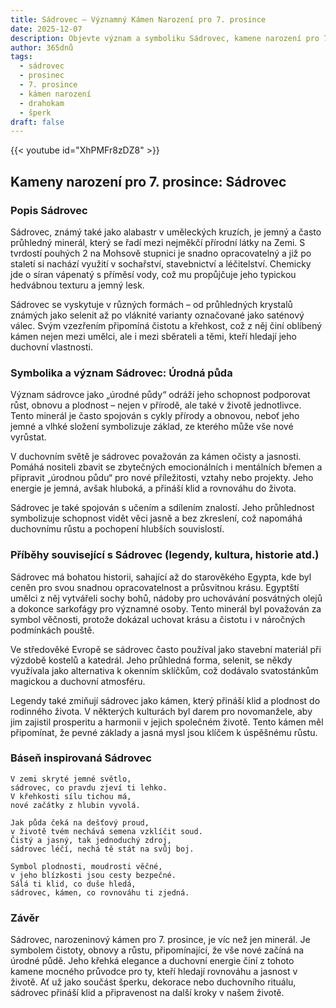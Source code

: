 ```yaml
---
title: Sádrovec – Významný Kámen Narození pro 7. prosince
date: 2025-12-07
description: Objevte význam a symboliku Sádrovec, kamene narození pro 7. prosince, který symbolizuje Úrodná půda. Přečtěte si legendy a inspirující příběhy.
author: 365dnů
tags:
  - sádrovec
  - prosinec
  - 7. prosince
  - kámen narození
  - drahokam
  - šperk
draft: false
---
```


{{< youtube id="XhPMFr8zDZ8" >}}

## Kameny narození pro 7. prosince: Sádrovec

### Popis Sádrovec

Sádrovec, známý také jako alabastr v uměleckých kruzích, je jemný a často průhledný minerál, který se řadí mezi nejměkčí přírodní látky na Zemi. S tvrdostí pouhých 2 na Mohsově stupnici je snadno opracovatelný a již po staletí si nachází využití v sochařství, stavebnictví a léčitelství. Chemicky jde o síran vápenatý s příměsí vody, což mu propůjčuje jeho typickou hedvábnou texturu a jemný lesk.

Sádrovec se vyskytuje v různých formách – od průhledných krystalů známých jako selenit až po vláknité varianty označované jako saténový válec. Svým vzezřením připomíná čistotu a křehkost, což z něj činí oblíbený kámen nejen mezi umělci, ale i mezi sběrateli a těmi, kteří hledají jeho duchovní vlastnosti.

### Symbolika a význam Sádrovec: Úrodná půda

Význam sádrovce jako „úrodné půdy“ odráží jeho schopnost podporovat růst, obnovu a plodnost – nejen v přírodě, ale také v životě jednotlivce. Tento minerál je často spojován s cykly přírody a obnovou, neboť jeho jemné a vlhké složení symbolizuje základ, ze kterého může vše nové vyrůstat.

V duchovním světě je sádrovec považován za kámen očisty a jasnosti. Pomáhá nositeli zbavit se zbytečných emocionálních i mentálních břemen a připravit „úrodnou půdu“ pro nové příležitosti, vztahy nebo projekty. Jeho energie je jemná, avšak hluboká, a přináší klid a rovnováhu do života.

Sádrovec je také spojován s učením a sdílením znalostí. Jeho průhlednost symbolizuje schopnost vidět věci jasně a bez zkreslení, což napomáhá duchovnímu růstu a pochopení hlubších souvislostí.

### Příběhy související s Sádrovec (legendy, kultura, historie atd.)

Sádrovec má bohatou historii, sahající až do starověkého Egypta, kde byl ceněn pro svou snadnou opracovatelnost a průsvitnou krásu. Egyptští umělci z něj vytvářeli sochy bohů, nádoby pro uchovávání posvátných olejů a dokonce sarkofágy pro významné osoby. Tento minerál byl považován za symbol věčnosti, protože dokázal uchovat krásu a čistotu i v náročných podmínkách pouště.

Ve středověké Evropě se sádrovec často používal jako stavební materiál při výzdobě kostelů a katedrál. Jeho průhledná forma, selenit, se někdy využívala jako alternativa k okenním sklíčkům, což dodávalo svatostánkům magickou a duchovní atmosféru.

Legendy také zmiňují sádrovec jako kámen, který přináší klid a plodnost do rodinného života. V některých kulturách byl darem pro novomanžele, aby jim zajistil prosperitu a harmonii v jejich společném životě. Tento kámen měl připomínat, že pevné základy a jasná mysl jsou klíčem k úspěšnému růstu.

### Báseň inspirovaná Sádrovec

```
V zemi skryté jemné světlo,  
sádrovec, co pravdu zjeví ti lehko.  
V křehkosti sílu tichou má,  
nové začátky z hlubin vyvolá.

Jak půda čeká na dešťový proud,  
v životě tvém nechává semena vzklíčit soud.  
Čistý a jasný, tak jednoduchý zdroj,  
sádrovec léčí, nechá tě stát na svůj boj.

Symbol plodnosti, moudrosti věčné,  
v jeho blízkosti jsou cesty bezpečné.  
Sálá ti klid, co duše hledá,  
sádrovec, kámen, co rovnováhu ti zjedná.
```

### Závěr

Sádrovec, narozeninový kámen pro 7. prosince, je víc než jen minerál. Je symbolem čistoty, obnovy a růstu, připomínající, že vše nové začíná na úrodné půdě. Jeho křehká elegance a duchovní energie činí z tohoto kamene mocného průvodce pro ty, kteří hledají rovnováhu a jasnost v životě. Ať už jako součást šperku, dekorace nebo duchovního rituálu, sádrovec přináší klid a připravenost na další kroky v našem životě.